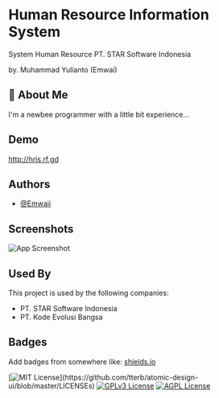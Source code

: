 
# Human Resource Information System

System Human Resource PT. STAR Software Indonesia

by. Muhammad Yulianto (Emwai)



## 🚀 About Me
I'm a newbee programmer with a little bit experience...

  
## Demo

http://hris.rf.gd
  
## Authors

- [@Emwaii](https://www.github.com/emwaii)

  
## Screenshots

![App Screenshot](https://via.placeholder.com/468x300?text=App+Screenshot+Here)

  
## Used By

This project is used by the following companies:

- PT. STAR Software Indonesia
- PT. Kode Evolusi Bangsa

  
## Badges

Add badges from somewhere like: [shields.io](https://shields.io/)

[![MIT License](https://img.shields.io/apm/l/atomic-design-ui.svg?)](https://github.com/tterb/atomic-design-ui/blob/master/LICENSEs)
[![GPLv3 License](https://img.shields.io/badge/License-GPL%20v3-yellow.svg)](https://opensource.org/licenses/)
[![AGPL License](https://img.shields.io/badge/license-AGPL-blue.svg)](http://www.gnu.org/licenses/agpl-3.0)

  